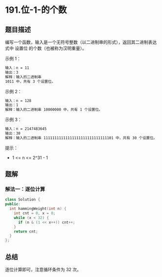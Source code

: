 # 191.位-1-的个数

## 题目描述
编写一个函数，输入是一个无符号整数（以二进制串的形式），返回其二进制表达式中 设置位 的个数（也被称为汉明重量）。

示例 1：

```txt
输入：n = 11
输出：3
解释：输入的二进制串 
1011 中，共有 3 个设置位。
```

示例 2：

```txt
输入：n = 128
输出：1
解释：输入的二进制串 10000000 中，共有 1 个设置位。
```

示例 3：

```txt
输入：n = 2147483645
输出：30
解释：输入的二进制串 11111111111111111111111111111101 中，共有 30 个设置位。
``` 

提示：

+ 1 <= n <= 2^31 - 1

## 题解

### 解法一：逐位计算

```cpp
class Solution {
public:
  int hammingWeight(int n) {
    int cnt = 0, x = 0;
    while (x < 32) {
      if (n & (1 << x++)) cnt++;
    }
    return cnt;
  }
};
```

## 总结

逐位计算即可，注意循环条件为 32 次。